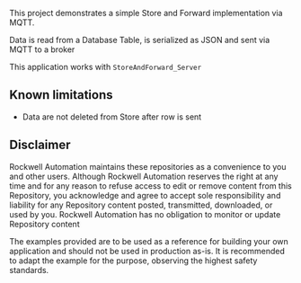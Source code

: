 This project demonstrates a simple Store and Forward implementation via MQTT.

Data is read from a Database Table, is serialized as JSON and sent via MQTT to a broker

This application works with `StoreAndForward_Server`

## Known limitations
- Data are not deleted from Store after row is sent

## Disclaimer

Rockwell Automation maintains these repositories as a convenience to you and other users. Although Rockwell Automation reserves the right at any time and for any reason to refuse access to edit or remove content from this Repository, you acknowledge and agree to accept sole responsibility and liability for any Repository content posted, transmitted, downloaded, or used by you. Rockwell Automation has no obligation to monitor or update Repository content

The examples provided are to be used as a reference for building your own application and should not be used in production as-is. It is recommended to adapt the example for the purpose, observing the highest safety standards.
